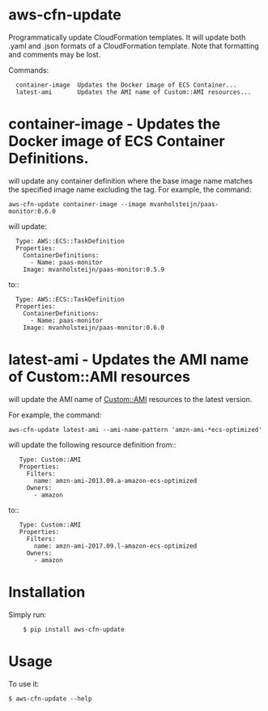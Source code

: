 # aws-cfn-update

Programmatically update CloudFormation templates. It will update both .yaml and .json formats of
a CloudFormation template. Note that formatting and comments may be lost.

Commands:
```
  container-image  Updates the Docker image of ECS Container...
  latest-ami       Updates the AMI name of Custom::AMI resources...
```

# container-image - Updates the Docker image of ECS Container Definitions.

will update any container definition 
where the base image name matches the specified image name 
excluding the tag. For example, the command:
```
aws-cfn-update container-image --image mvanholsteijn/paas-monitor:0.6.0
```
will update:

```
  Type: AWS::ECS::TaskDefinition
  Properties:
    ContainerDefinitions:
      - Name: paas-monitor
	Image: mvanholsteijn/paas-monitor:0.5.9
```

to::

```
  Type: AWS::ECS::TaskDefinition
  Properties:
    ContainerDefinitions:
      - Name: paas-monitor
	Image: mvanholsteijn/paas-monitor:0.6.0
```



# latest-ami - Updates the AMI name of Custom::AMI resources

will update the AMI name of [Custom::AMI](https://github.com/binxio/cfn-ami-provider) resources to the latest version.  

For example, the command: 

```
aws-cfn-update latest-ami --ami-name-pattern 'amzn-ami-*ecs-optimized'
```

will update the following resource definition from::

```
   Type: Custom::AMI
   Properties:
     Filters:
       name: amzn-ami-2013.09.a-amazon-ecs-optimized
     Owners:
       - amazon
```

to::

```
   Type: Custom::AMI
   Properties:
     Filters:
       name: amzn-ami-2017.09.l-amazon-ecs-optimized
     Owners:
       - amazon
```


# Installation

Simply run:

```
    $ pip install aws-cfn-update
```


# Usage

To use it:

    $ aws-cfn-update --help

